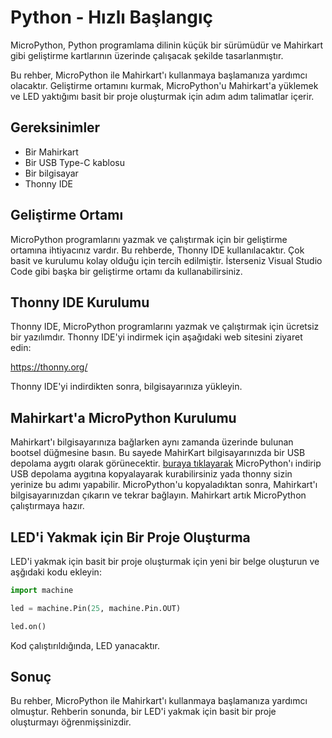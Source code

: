 # Python - Hızlı Başlangıç

MicroPython, Python programlama dilinin küçük bir sürümüdür ve Mahirkart gibi geliştirme kartlarının üzerinde çalışacak şekilde tasarlanmıştır. 

Bu rehber, MicroPython ile Mahirkart'ı kullanmaya başlamanıza yardımcı olacaktır. Geliştirme ortamını kurmak, MicroPython'u Mahirkart'a yüklemek ve LED yaktığımı basit bir proje oluşturmak için adım adım talimatlar içerir.

## Gereksinimler

* Bir Mahirkart
* Bir USB Type-C kablosu
* Bir bilgisayar
* Thonny IDE

## Geliştirme Ortamı

MicroPython programlarını yazmak ve çalıştırmak için bir geliştirme ortamına ihtiyacınız vardır. Bu rehberde, Thonny IDE kullanılacaktır. Çok basit ve kurulumu kolay olduğu için tercih edilmiştir. İsterseniz Visual Studio Code gibi başka bir geliştirme ortamı da kullanabilirsiniz. 

## Thonny IDE Kurulumu

Thonny IDE, MicroPython programlarını yazmak ve çalıştırmak için ücretsiz bir yazılımdır. Thonny IDE'yi indirmek için aşağıdaki web sitesini ziyaret edin:

https://thonny.org/

Thonny IDE'yi indirdikten sonra, bilgisayarınıza yükleyin.

## Mahirkart'a MicroPython Kurulumu

Mahirkart'ı bilgisayarınıza bağlarken aynı zamanda üzerinde bulunan bootsel düğmesine basın. Bu sayede MahirKart bilgisayarınızda bir USB depolama aygıtı olarak görünecektir. [buraya tıklayarak](https://micropython.org/resources/firmware/rp2-pico-20230426-v1.20.0.uf2) MicroPython'ı indirip USB depolama aygıtına kopyalayarak kurabilirsiniz yada thonny sizin yerinize bu adımı yapabilir. MicroPython'u kopyaladıktan sonra, Mahirkart'ı bilgisayarınızdan çıkarın ve tekrar bağlayın. Mahirkart artık MicroPython çalıştırmaya hazır.

## LED'i Yakmak için Bir Proje Oluşturma

LED'i yakmak için basit bir proje oluşturmak için yeni bir belge oluşturun ve aşğıdaki kodu ekleyin:

```python 
import machine

led = machine.Pin(25, machine.Pin.OUT)

led.on()
```

Kod çalıştırıldığında, LED yanacaktır.

## Sonuç

Bu rehber, MicroPython ile Mahirkart'ı kullanmaya başlamanıza yardımcı olmuştur. Rehberin sonunda, bir LED'i yakmak için basit bir proje oluşturmayı öğrenmişsinizdir.
